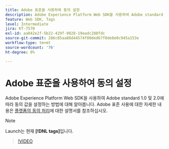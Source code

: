 ```yaml
---
title: Adobe 표준을 사용하여 동의 설정
description: Adobe Experience Platform Web SDK을 사용하여 Adobe standard 1.0 및 2.0에 따라 동의 값을 설정하는 방법에 대해 알아봅니다.
feature: Web SDK, Tags
level: Intermediate
jira: KT-7570
exl-id: aa042e2f-5b22-429f-9028-19eadc288fdc
source-git-commit: 286c85aa88d44574f00ded67f0de8e0c945a153e
workflow-type: tm+mt
source-wordcount: '76'
ht-degree: 0%

---
```


# Adobe 표준을 사용하여 동의 설정

Adobe Experience Platform Web SDK을 사용하여 Adobe standard 1.0 및 2.0에 따라 동의 값을 설정하는 방법에 대해 알아봅니다. Adobe 표준 사용에 대한 자세한 내용은 [플랫폼의 동의 처리](https://experienceleague.adobe.com/docs/experience-platform/landing/governance-privacy-security/consent/iab/overview.html?lang=ko)에 대한 설명서를 참조하십시오.

>[!NOTE]
>
> Launch는 현재 **[!DNL tags]**&#x200B;입니다.

>[!VIDEO](https://video.tv.adobe.com/v/3448803/?learn=on&enablevpops&captions=kor)
